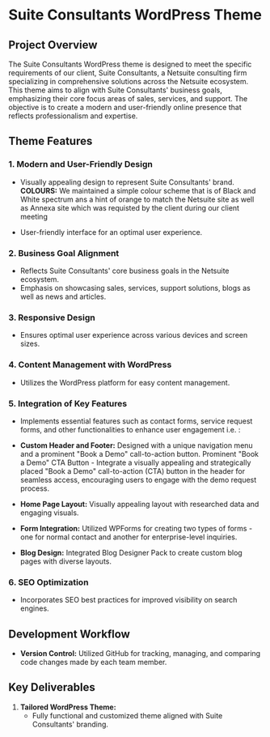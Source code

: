 # Suite Consultants WordPress Theme 

## Project Overview

The Suite Consultants WordPress theme is designed to meet the specific requirements of our client, Suite Consultants, a Netsuite consulting firm specializing in comprehensive solutions across the Netsuite ecosystem. This theme aims to align with Suite Consultants' business goals, emphasizing their core focus areas of sales, services, and support. The objective is to create a modern and user-friendly online presence that reflects professionalism and expertise.

## Theme Features

### 1. Modern and User-Friendly Design

- Visually appealing design to represent Suite Consultants' brand.
**COLOURS:** We maintained a simple colour scheme that is of Black and White spectrum ans a hint of orange to match the Netsuite site as well as Annexa site which was requisted by the client during our client meeting

- User-friendly interface for an optimal user experience.

### 2. Business Goal Alignment

- Reflects Suite Consultants' core business goals in the Netsuite ecosystem.
- Emphasis on showcasing sales, services, support solutions, blogs as well as news and articles.

### 3. Responsive Design

- Ensures optimal user experience across various devices and screen sizes.

### 4. Content Management with WordPress

- Utilizes the WordPress platform for easy content management.

### 5. Integration of Key Features

- Implements essential features such as contact forms, service request forms, and other functionalities to enhance user engagement i.e. :
  
- **Custom Header and Footer:** Designed with a unique navigation menu and a prominent "Book a Demo" call-to-action button. Prominent "Book a Demo" CTA Button - Integrate a visually appealing and strategically placed "Book a Demo" call-to-action (CTA) button in the header for seamless access, encouraging users to engage with the demo request process.
  
- **Home Page Layout:** Visually appealing layout with researched data and engaging visuals.
  
- **Form Integration:** Utilized WPForms for creating two types of forms - one for normal contact and another for enterprise-level inquiries.
  
- **Blog Design:** Integrated Blog Designer Pack to create custom blog pages with diverse layouts.

### 6. SEO Optimization

- Incorporates SEO best practices for improved visibility on search engines.

## Development Workflow

- **Version Control:** Utilized GitHub for tracking, managing, and comparing code changes made by each team member.



## Key Deliverables

1. **Tailored WordPress Theme:**
   - Fully functional and customized theme aligned with Suite Consultants' branding.





